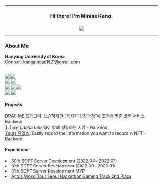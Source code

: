 ***
<h3 align="center">Hi there! I'm Minjae Kang.</h3>
<h3 align="center"><img src="https://img.shields.io/badge/Languages-Korean%20%26%20English-pink"></h3>

***

### About Me
**Hanyang University of Korea** <br>
Contact: kangminjae1021@gmail.com 

<br><img src="https://img.shields.io/badge/JavaScript-F7DF1E?style=flat-square&logo=JavaScript&logoColor=white"/><img src="https://img.shields.io/badge/TypeScript-2d79c7?style=flat-square&logo=TypeScript&logoColor=white"/>
<br>
<img src="https://img.shields.io/badge/Node.js-339933?style=flat-sqaure&logo=Node.js&logoColor=white"> <img src="https://img.shields.io/badge/NestJS-E0234E?style=flat-sqaure&logo=NestJS&logoColor=white">
<br>
<img src="https://img.shields.io/badge/PostgreSQL-4169E1?style=flat-square&logo=PostgreSQL&logoColor=white"/> <img src="https://img.shields.io/badge/MongoDB-47A248?style=flat-sqaure&logo=MongoDB&logoColor=white"><img src="https://img.shields.io/badge/AWS-232F3E?style=flat-square&logo=AmazonAWS&logoColor=white"/> 
<br>
<img src="https://img.shields.io/badge/Git-F05032?style=flat-sqaure&logo=Git&logoColor=white"> <img src="https://img.shields.io/badge/Github-181717?style=flat-sqaure&logo=Github&logoColor=white">

#### Projects
   <a href="https://github.com/Team-DragMe">DRAG ME 드래그미</a>: 느슨하지만 단단한 "성장과정"에 초점을 맞춘 플랜 서비스 - Backend
   <br>
   <a href="https://github.com/Antititi-time">T.Time 티타임</a>: 나와 팀이 함께 성장하는 시간 - Backend
   <br>
   <a href="https://www.yoursnft.me">Yours 유얼스</a>: Easily record the information you want to record in NFT - Backend

#### Experience
   <li>30th SOPT Server Development (2022.04~ 2022.07)</li>
   <li>31th SOPT Server Development (2022.09~ 2023.01)</li>
   <li>31th SOPT Server Development MVP</b></li>
   <li><a href= "https://aptosfoundation.org/currents/aptos-world-tour-seoul-hack-recap-20232023">Aptos World Tour Seoul Hackathon Gaming Track 2nd Place</a></li>

